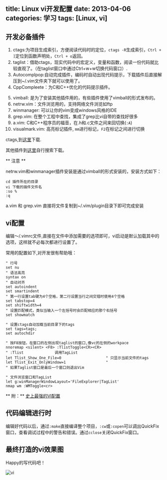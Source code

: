 ﻿title: Linux vi开发配置
date: 2013-04-06
categories: 学习
tags: [Linux, vi]
---

## 开发必备插件

1. ctags:为项目生成索引，方便阅读代码时的定位，`ctags -R`生成索引，`Ctrl + ]`定位到函数声明处，`Ctrl + o`返回。
2. taglist：借助ctags，现实代码中的宏定义，变量和函数，阅读一份代码就比较直观了。（在taglist窗口中通过Ctrl+w+w切换代码窗口）.
3. Autocomplpop:自动完成插件，编码时自动出现代码提示，下载插件后直接解压到~/.vim文件夹下就可以使用了。
4. CppCompleete：为C和C++优化的代码提示插件。
<!-- more -->
5. vimball: 是为了安装其他插件用的，有些插件使用了vimball的形式发布的。
6. netrw.vim：文件浏览用的，支持网络文件浏览如ftp
7. winmanager: 可以让你的vim变成windows风格的IDE
8. grep.vim: 在整个工程中查找，集成了grep比vi自带的查找好很多
9. a.vim: C和C++程序员的福音，在.h和.c文件之间来回切换(`:A`)
9. visualmark.vim: 高亮标记插件, `mm`进行标记，`F2`在标记之间进行切换

ctags,到[这里](http://sourceforge.net/projects/ctags/)下载.

其他插件到[这里](http://www.vim.org/scripts/script_search_results.php?order_by=creation_date&direction=descending)自行搜索下载。

** 注意 **

netrw.vim和winmanager插件安装是通过vimball的形式安装的，安装方式如下：

	cd 插件所在的目录
	vi 下载的插件文件名
	:so %
	:q

a.vim 和 grep.vim 直接将文件复制到~/.vim/plugin目录下即可完成安装

## vi配置

编辑～/.vimrc文件,直接在文件中添加需要的选项即可，vi启动是默认加载其中的选项，这样就不必每次都进行设置了。

常用的配置如下,对开发很有帮助哦：

	" 行号
	set nu
	" 语法高亮
	syntax on
	" 自动对齐
	set autoindent
	set smartindent
	" 第一行设置tab键为4个空格，第二行设置当行之间交错时使用4个空格
	set tabstop=4
	set shiftwidth=4
	" 设置匹配模式，类似当输入一个左括号时会匹配相应的那个右括号
	set showmatch
	
	" 设置ctags自动加载当前目录下的tags
	set tags=tags;
	set autochdir

	" 按F8按钮，在窗口的左侧出现taglist的窗口,像vc的左侧的workpace
	nnoremap <silent> <F8> :TlistToggle<CR><CR>
	" :Tlist              调用TagList            
	let Tlist_Show_One_File=0                    " 只显示当前文件的tags
	let Tlist_Exit_OnlyWindow=1                  "
	" 如果Taglist窗口是最后一个窗口则退出Vim     

	" 文件浏览窗口和TagList
	let g:winManagerWindowLayout='FileExplorer|TagList'
	nmap wm :WMToggle<cr>

** 附：** [史上最强的VI配置](http://amix.dk/vim/vimrc.html)

## 代码编辑进行时

编辑好代码以后，通过`:make`直接编译整个项目，`:cw`或`:copen`可以调出QuickFix窗口，查看调试过程中的警告和错误。通过`cclose`关闭QuickFix窗口。

## 最终打造的vi效果图

Happy的写代码吧！

![vi](/images/vi.png)
